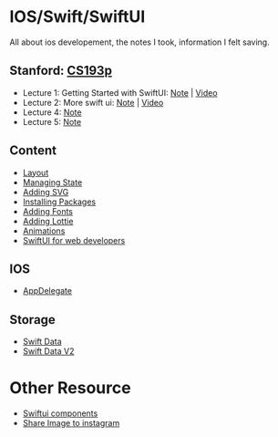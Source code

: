 # IOS/Swift/SwiftUI
All about ios developement, the notes I took, information I felt saving.
## Stanford: [CS193p](https://cs193p.stanford.edu/)
- Lecture 1: Getting Started with SwiftUI: [Note](/swift/cs193p/lecture1.md) | [Video](https://www.youtube.com/watch?v=n1qabtjZ_jg)
- Lecture 2: More swift ui: [Note](/swift/cs193p/lecture2.md) | [Video](https://www.youtube.com/watch?v=sXiD-2XrkKQ)
- Lecture 4: [Note](/swift/cs193p/lecture4.md)
- Lecture 5: [Note](/swift/cs193p/lecture5.md)


## Content
- [Layout]()
- [Managing State](/swift/managing_state.md)
- [Adding SVG]()
- [Installing Packages](/swift/installing_packages.md)
- [Adding Fonts](https://www.youtube.com/watch?v=Us8KX8LLlM0&t=1s)
- [Adding Lottie]()
- [Animations](/swift/animations.md)
- [SwiftUI for web developers](/swift/swift-ui-for-web-dev.md)

## IOS
- [AppDelegate](/swift/app_delegate.md)

## Storage
- [Swift Data](/swift/swift_data.md)
- [Swift Data V2](/swift/swift_data_v2.md)

# Other Resource
- [Swiftui components](https://gist.github.com/twentyse7en/25bc160f7661ec5c2ea28f88bfe33d9c)
- [Share Image to instagram](https://medium.com/@danielcrompton5/share-content-to-an-instagram-story-from-an-ios-app-d55b1e10e68a)
